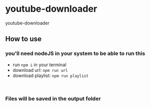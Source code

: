 # youtube-downloader
youtube-downloader

## How to use

### you'll need nodeJS in your system to be able to run this
- run `npm i` in  your terminal
- download url:  `npm run url`
- download playlist:  `npm run playlist`


<br>

### Files will be saved in the output folder